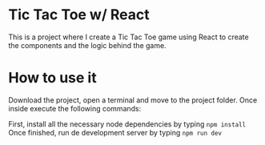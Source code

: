 # Tic Tac Toe w/ React
This is a project where I create a Tic Tac Toe game using React to create the components and the logic behind the game.

# How to use it
Download the project, open a terminal and move to the project folder. Once inside execute the following commands:

First, install all the necessary node dependencies by typing `npm install`
Once finished, run de development server by typing `npm run dev`
